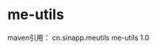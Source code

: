 # me-utils
maven引用：
<dependency>
  <groupId>cn.sinapp.meutils</groupId>
  <artifactId>me-utils</artifactId>
  <version>1.0</version>
</dependency>

